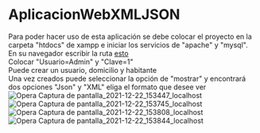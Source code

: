 # AplicacionWebXMLJSON

Para poder hacer uso de esta aplicación se debe colocar el proyecto en la carpeta "htdocs" de xampp e iniciar los servicios de "apache" y "mysql". <br>
En su navegador escribir la ruta <a href="http://localhost/proyecto/Login.php" target="_blank">esto</a><br>
Colocar "Usuario=Admin" y "Clave=1"<br>
Puede crear un usuario, domicilio y habitante<br>
Una vez creados puede seleccionar la opción de "mostrar" y encontrará dos opciones "Json" y "XML" eliga el formato que desee ver<br>
![Opera Captura de pantalla_2021-12-22_153447_localhost](https://user-images.githubusercontent.com/91490688/147158312-ddbb2875-22b3-4f03-af38-442d893807bf.png)
![Opera Captura de pantalla_2021-12-22_153745_localhost](https://user-images.githubusercontent.com/91490688/147158325-c8436df9-ded0-4d4f-9724-a4ebb1d4e075.png)
![Opera Captura de pantalla_2021-12-22_153808_localhost](https://user-images.githubusercontent.com/91490688/147158336-f65a10f2-85db-4522-ae98-49a7bb23d2f3.png)
![Opera Captura de pantalla_2021-12-22_153844_localhost](https://user-images.githubusercontent.com/91490688/147158346-1e3ae471-6a71-4743-9901-cadec40d2fc9.png)
